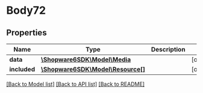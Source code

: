 # Body72

## Properties
Name | Type | Description | Notes
------------ | ------------- | ------------- | -------------
**data** | [**\Shopware6SDK\Model\Media**](Media.md) |  | [optional] 
**included** | [**\Shopware6SDK\Model\Resource[]**](Resource.md) |  | [optional] 

[[Back to Model list]](../../README.md#documentation-for-models) [[Back to API list]](../../README.md#documentation-for-api-endpoints) [[Back to README]](../../README.md)

